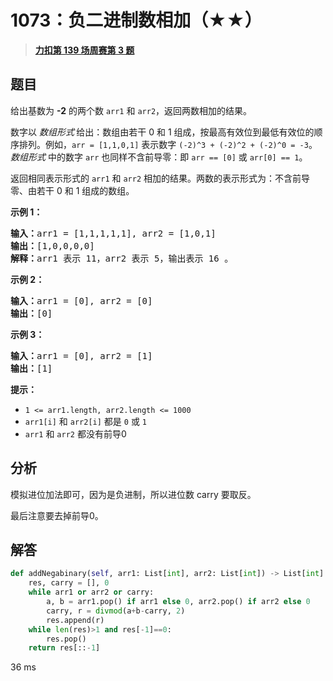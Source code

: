 # 1073：负二进制数相加（★★）


> <u>**[力扣第 139 场周赛第 3 题](https://leetcode.cn/problems/adding-two-negabinary-numbers/)**</u>

## 题目

<p>给出基数为 <strong>-2</strong> 的两个数 <code>arr1</code> 和 <code>arr2</code>，返回两数相加的结果。</p>

<p>数字以 <em>数组形式</em><strong> </strong>给出：数组由若干 0 和 1 组成，按最高有效位到最低有效位的顺序排列。例如，<code>arr = [1,1,0,1]</code> 表示数字 <code>(-2)^3 + (-2)^2 + (-2)^0 = -3</code>。<em>数组形式</em> 中的数字 <code>arr</code> 也同样不含前导零：即 <code>arr == [0]</code> 或 <code>arr[0] == 1</code>。</p>

<p>返回相同表示形式的 <code>arr1</code> 和 <code>arr2</code> 相加的结果。两数的表示形式为：不含前导零、由若干 0 和 1 组成的数组。</p>



<p><strong>示例 1：</strong></p>

<pre>
<strong>输入：</strong>arr1 = [1,1,1,1,1], arr2 = [1,0,1]
<strong>输出：</strong>[1,0,0,0,0]
<strong>解释：</strong>arr1 表示 11，arr2 表示 5，输出表示 16 。
</pre>

<p><meta charset="UTF-8" /></p>

<p><strong>示例 2：</strong></p>

<pre>
<strong>输入：</strong>arr1 = [0], arr2 = [0]
<strong>输出：</strong>[0]
</pre>

<p><strong>示例 3：</strong></p>

<pre>
<strong>输入：</strong>arr1 = [0], arr2 = [1]
<strong>输出：</strong>[1]
</pre>



<p><strong>提示：</strong></p>
<meta charset="UTF-8" />

<ul>
<li><code>1 &lt;= arr1.length, arr2.length &lt;= 1000</code></li>
<li><code>arr1[i]</code> 和 <code>arr2[i]</code> 都是 <code>0</code> 或 <code>1</code></li>
<li><code>arr1</code> 和 <code>arr2</code> 都没有前导0</li>
</ul>


## 分析

模拟进位加法即可，因为是负进制，所以进位数 carry 要取反。

最后注意要去掉前导0。

## 解答


```python
def addNegabinary(self, arr1: List[int], arr2: List[int]) -> List[int]:
	res, carry = [], 0
	while arr1 or arr2 or carry:
		a, b = arr1.pop() if arr1 else 0, arr2.pop() if arr2 else 0
		carry, r = divmod(a+b-carry, 2)
		res.append(r)
	while len(res)>1 and res[-1]==0:
		res.pop()
	return res[::-1]
```
36 ms
